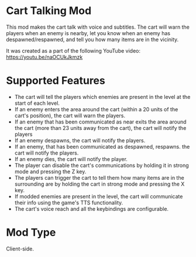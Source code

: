 # Cart Talking Mod

This mod makes the cart talk with voice and subtitles. The cart will warn the players when an enemy is nearby, let you know when an enemy has despawned/respawned, and tell you how many items are in the vicinity.

It was created as a part of the following YouTube video:  https://youtu.be/naOCUkJkmzk


# Supported Features

- The cart will tell the players which enemies are present in the level at the start of each level.
- If an enemy enters the area around the cart (within a 20 units of the cart's position), the cart will warn the players.
- If an enemy that has been communicated as near exits the area around the cart (more than 23 units away from the cart), the cart will notify the players
- If an enemy despawns, the cart will notify the players.
- If an enemy, that has been communicated as despawned, respawns. the cart will notify the players.
- If an enemy dies, the cart will notify the player.
- The player can disable the cart's communications by holding it in strong mode and pressing the Z key.
- The players can trigger the cart to tell them how many items are in the surrounding are by holding the cart in strong mode and pressing the X key.
- If modded enemies are present in the level, the cart will communicate their info using the game's TTS functionality.
- The cart's voice reach and all the keybindings are configurable.

# Mod Type
Client-side.


